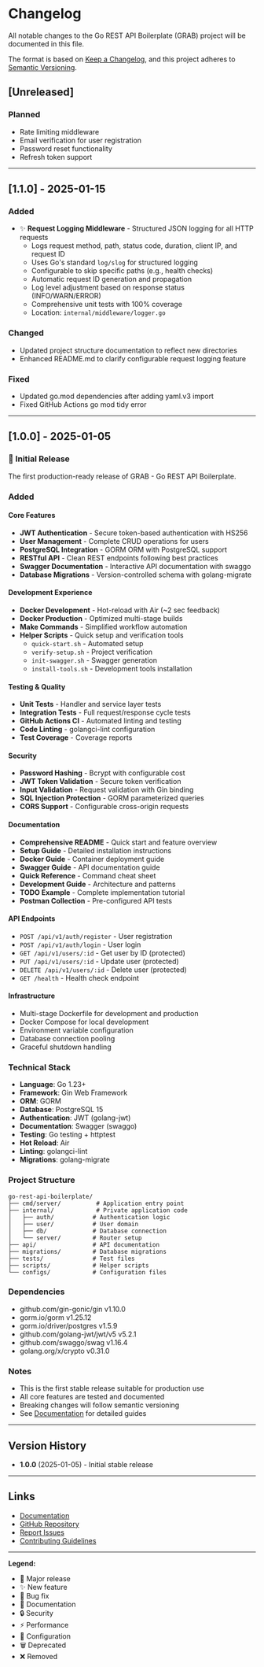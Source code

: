 # Changelog

All notable changes to the Go REST API Boilerplate (GRAB) project will be documented in this file.

The format is based on [Keep a Changelog](https://keepachangelog.com/en/1.0.0/),
and this project adheres to [Semantic Versioning](https://semver.org/spec/v2.0.0.html).

## [Unreleased]

### Planned
- Rate limiting middleware
- Email verification for user registration
- Password reset functionality
- Refresh token support

---

## [1.1.0] - 2025-01-15

### Added
- ✨ **Request Logging Middleware** - Structured JSON logging for all HTTP requests
  - Logs request method, path, status code, duration, client IP, and request ID
  - Uses Go's standard `log/slog` for structured logging
  - Configurable to skip specific paths (e.g., health checks)
  - Automatic request ID generation and propagation
  - Log level adjustment based on response status (INFO/WARN/ERROR)
  - Comprehensive unit tests with 100% coverage
  - Location: `internal/middleware/logger.go`

### Changed
- Updated project structure documentation to reflect new directories
- Enhanced README.md to clarify configurable request logging feature

### Fixed
- Updated go.mod dependencies after adding yaml.v3 import
- Fixed GitHub Actions go mod tidy error

---

## [1.0.0] - 2025-01-05

### 🎉 Initial Release

The first production-ready release of GRAB - Go REST API Boilerplate.

### Added

#### Core Features
- **JWT Authentication** - Secure token-based authentication with HS256
- **User Management** - Complete CRUD operations for users
- **PostgreSQL Integration** - GORM ORM with PostgreSQL support
- **RESTful API** - Clean REST endpoints following best practices
- **Swagger Documentation** - Interactive API documentation with swaggo
- **Database Migrations** - Version-controlled schema with golang-migrate

#### Development Experience
- **Docker Development** - Hot-reload with Air (~2 sec feedback)
- **Docker Production** - Optimized multi-stage builds
- **Make Commands** - Simplified workflow automation
- **Helper Scripts** - Quick setup and verification tools
  - `quick-start.sh` - Automated setup
  - `verify-setup.sh` - Project verification
  - `init-swagger.sh` - Swagger generation
  - `install-tools.sh` - Development tools installation

#### Testing & Quality
- **Unit Tests** - Handler and service layer tests
- **Integration Tests** - Full request/response cycle tests
- **GitHub Actions CI** - Automated linting and testing
- **Code Linting** - golangci-lint configuration
- **Test Coverage** - Coverage reports

#### Security
- **Password Hashing** - Bcrypt with configurable cost
- **JWT Token Validation** - Secure token verification
- **Input Validation** - Request validation with Gin binding
- **SQL Injection Protection** - GORM parameterized queries
- **CORS Support** - Configurable cross-origin requests

#### Documentation
- **Comprehensive README** - Quick start and feature overview
- **Setup Guide** - Detailed installation instructions
- **Docker Guide** - Container deployment guide
- **Swagger Guide** - API documentation guide
- **Quick Reference** - Command cheat sheet
- **Development Guide** - Architecture and patterns
- **TODO Example** - Complete implementation tutorial
- **Postman Collection** - Pre-configured API tests

#### API Endpoints
- `POST /api/v1/auth/register` - User registration
- `POST /api/v1/auth/login` - User login
- `GET /api/v1/users/:id` - Get user by ID (protected)
- `PUT /api/v1/users/:id` - Update user (protected)
- `DELETE /api/v1/users/:id` - Delete user (protected)
- `GET /health` - Health check endpoint

#### Infrastructure
- Multi-stage Dockerfile for development and production
- Docker Compose for local development
- Environment variable configuration
- Database connection pooling
- Graceful shutdown handling

### Technical Stack
- **Language**: Go 1.23+
- **Framework**: Gin Web Framework
- **ORM**: GORM
- **Database**: PostgreSQL 15
- **Authentication**: JWT (golang-jwt)
- **Documentation**: Swagger (swaggo)
- **Testing**: Go testing + httptest
- **Hot Reload**: Air
- **Linting**: golangci-lint
- **Migrations**: golang-migrate

### Project Structure
```
go-rest-api-boilerplate/
├── cmd/server/          # Application entry point
├── internal/            # Private application code
│   ├── auth/           # Authentication logic
│   ├── user/           # User domain
│   ├── db/             # Database connection
│   └── server/         # Router setup
├── api/                # API documentation
├── migrations/         # Database migrations
├── tests/              # Test files
├── scripts/            # Helper scripts
└── configs/            # Configuration files
```

### Dependencies
- github.com/gin-gonic/gin v1.10.0
- gorm.io/gorm v1.25.12
- gorm.io/driver/postgres v1.5.9
- github.com/golang-jwt/jwt/v5 v5.2.1
- github.com/swaggo/swag v1.16.4
- golang.org/x/crypto v0.31.0

### Notes
- This is the first stable release suitable for production use
- All core features are tested and documented
- Breaking changes will follow semantic versioning
- See [Documentation](https://vahiiiid.github.io/go-rest-api-docs/) for detailed guides

---

## Version History

- **1.0.0** (2025-01-05) - Initial stable release

---

## Links

- [Documentation](https://vahiiiid.github.io/go-rest-api-docs/)
- [GitHub Repository](https://github.com/vahiiiid/go-rest-api-boilerplate)
- [Report Issues](https://github.com/vahiiiid/go-rest-api-boilerplate/issues)
- [Contributing Guidelines](CONTRIBUTING.md)

---

**Legend:**
- 🎉 Major release
- ✨ New feature
- 🐛 Bug fix
- 📝 Documentation
- 🔒 Security
- ⚡ Performance
- 🔧 Configuration
- 🗑️ Deprecated
- ❌ Removed
